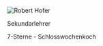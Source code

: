 ![Robert Hofer](https://new.schlosswochen.ch/assets/images/team-robert.jpg "Robert Hofer")

Sekundarlehrer

7-Sterne - Schlosswochenkoch
